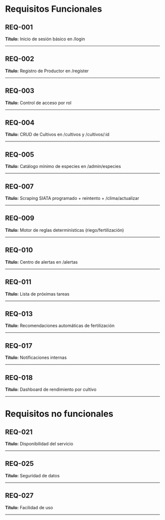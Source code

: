 # Requisitos Funcionales

## REQ-001

**Título:** Inicio de sesión básico en /login

---

## REQ-002

**Título:** Registro de Productor en /register

---

## REQ-003

**Título:** Control de acceso por rol 

---
## REQ-004

**Título:** CRUD de Cultivos en /cultivos y /cultivos/:id

---
## REQ-005

**Título:** Catálogo mínimo de especies en /admin/especies

---

## REQ-007

**Título:** Scraping SIATA programado + reintento + /clima/actualizar

---

## REQ-009

**Título:** Motor de reglas determinísticas (riego/fertilización)

---
## REQ-010

**Título:** Centro de alertas en /alertas

---

## REQ-011

**Título:** Lista de próximas tareas

---

## REQ-013

**Título:** Recomendaciones automáticas de fertilización

---

## REQ-017

**Título:** Notificaciones internas

---
## REQ-018

**Título:** Dashboard de rendimiento por cultivo

---

# Requisitos no funcionales

## REQ-021

**Título:** Disponibilidad del servicio  

---

## REQ-025 

**Título:** Seguridad de datos 

---

## REQ-027  

**Título:** Facilidad de uso  

---
